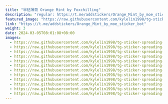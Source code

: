 ```yaml
---
title: "早桔薄荷 Orange Mint by Foxchilling"
description: "regular: https://t.me/addstickers/Orange_Mint_by_moe_sticker_bot"
featured_image: "https://raw.githubusercontent.com/kylelin1998/tg-sticker-spreading-worldwide-images/main/img/ff771e42-bd75-4e98-b5c0-b5528e9d5ef0.jpg"
link: "https://t.me/addstickers/Orange_Mint_by_moe_sticker_bot"
weight: 3
date: 2024-03-05T08:01:08+08:00
images:
  - https://raw.githubusercontent.com/kylelin1998/tg-sticker-spreading-worldwide-images/main/img/ff771e42-bd75-4e98-b5c0-b5528e9d5ef0.jpg
  - https://raw.githubusercontent.com/kylelin1998/tg-sticker-spreading-worldwide-images/main/img/9bf5090d-6071-438f-a2c0-d58256cc7638.jpg
  - https://raw.githubusercontent.com/kylelin1998/tg-sticker-spreading-worldwide-images/main/img/98c09a73-16af-46ed-8324-433ea3120ea0.jpg
  - https://raw.githubusercontent.com/kylelin1998/tg-sticker-spreading-worldwide-images/main/img/584d8142-e508-46f8-ada0-55c96af62586.jpg
  - https://raw.githubusercontent.com/kylelin1998/tg-sticker-spreading-worldwide-images/main/img/7687670a-6ca4-423f-9d91-a9956c2ad13e.jpg
  - https://raw.githubusercontent.com/kylelin1998/tg-sticker-spreading-worldwide-images/main/img/49aad5e4-2ca1-4f75-8a2d-84943985f0db.jpg
  - https://raw.githubusercontent.com/kylelin1998/tg-sticker-spreading-worldwide-images/main/img/fd8b1f83-7ae2-48a8-8073-a1bca885352d.jpg
  - https://raw.githubusercontent.com/kylelin1998/tg-sticker-spreading-worldwide-images/main/img/cbf3722e-05b1-4579-9de1-9fd8d1a15292.jpg
  - https://raw.githubusercontent.com/kylelin1998/tg-sticker-spreading-worldwide-images/main/img/3fe928e3-d0e2-4e5f-ac18-930ccbd6a978.jpg
  - https://raw.githubusercontent.com/kylelin1998/tg-sticker-spreading-worldwide-images/main/img/ec03bdee-88e9-45f2-9858-2e65589843ab.jpg
  - https://raw.githubusercontent.com/kylelin1998/tg-sticker-spreading-worldwide-images/main/img/9b852845-c33e-4003-a7c3-2a9fdf38f419.jpg
  - https://raw.githubusercontent.com/kylelin1998/tg-sticker-spreading-worldwide-images/main/img/1429911b-2896-4e59-b718-833903b173a0.jpg
---
```

